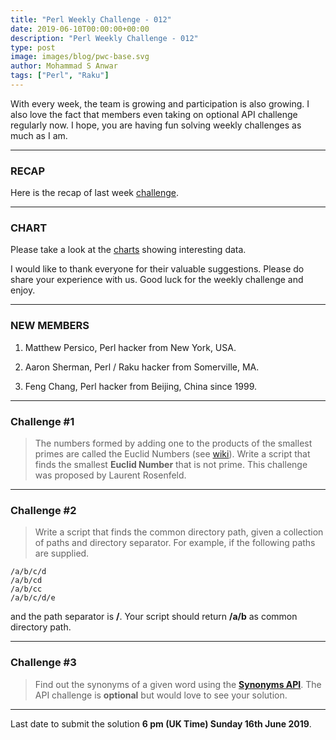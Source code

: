 ```yaml
---
title: "Perl Weekly Challenge - 012"
date: 2019-06-10T00:00:00+00:00
description: "Perl Weekly Challenge - 012"
type: post
image: images/blog/pwc-base.svg
author: Mohammad S Anwar
tags: ["Perl", "Raku"]
---
```

With every week, the team is growing and participation is also growing. I also love the fact that members even taking on optional API challenge regularly now. I hope, you are having fun solving weekly challenges as much as I am.

***

### RECAP

Here is the recap of last week [challenge](/blog/recap-challenge-011).

***

### CHART

Please take a look at the [charts](/chart) showing interesting data.

I would like to thank everyone for their valuable suggestions. Please do share your experience with us.
Good luck for the weekly challenge and enjoy.

***

### NEW MEMBERS

1. Matthew Persico, Perl hacker from New York, USA.

2. Aaron Sherman, Perl / Raku hacker from Somerville, MA.

3. Feng Chang, Perl hacker from Beijing, China since 1999.

***

### Challenge #1

> The numbers formed by adding one to the products of the smallest primes are called the Euclid Numbers (see [wiki](https://en.wikipedia.org/wiki/Euclid_number)). Write a script that finds the smallest **Euclid Number** that is not prime. This challenge was proposed by Laurent Rosenfeld.


***

### Challenge #2

> Write a script that finds the common directory path, given a collection of paths and directory separator. For example, if the following paths are supplied.

    /a/b/c/d
    /a/b/cd
    /a/b/cc
    /a/b/c/d/e

and the path separator is **/**. Your script should return **/a/b** as common directory path.

***

### Challenge #3

> Find out the synonyms of a given word using the **[Synonyms API](https://www.synonyms.com/synonyms_api.php)**. The API challenge is **optional** but would love to see your solution.

***

Last date to submit the solution **6 pm (UK Time) Sunday 16th June 2019**.
